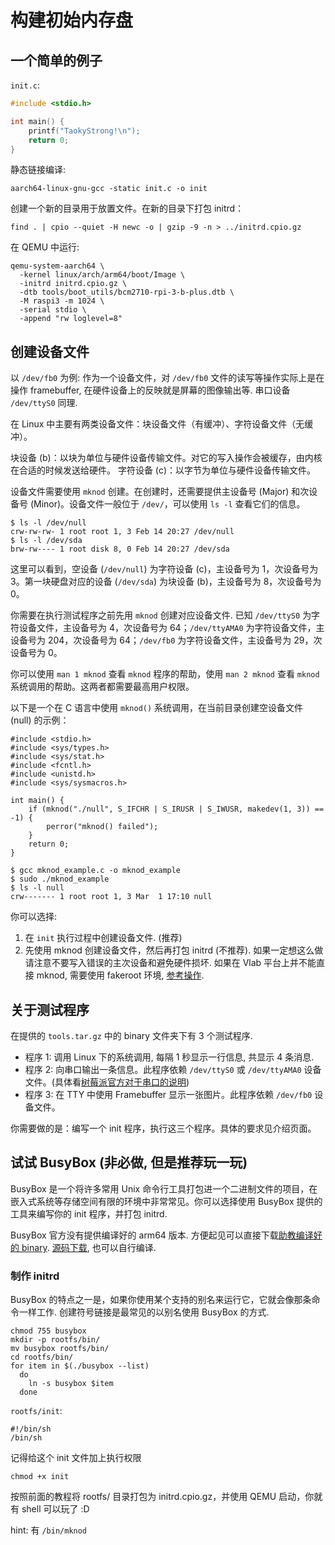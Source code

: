 # 构建初始内存盘

## 一个简单的例子

`init.c`:

```c
#include <stdio.h>

int main() {
    printf("TaokyStrong!\n");
    return 0;
}
```

静态链接编译:

```
aarch64-linux-gnu-gcc -static init.c -o init
```

创建一个新的目录用于放置文件。在新的目录下打包 initrd：

```
find . | cpio --quiet -H newc -o | gzip -9 -n > ../initrd.cpio.gz
```

在 QEMU 中运行:

```
qemu-system-aarch64 \
  -kernel linux/arch/arm64/boot/Image \
  -initrd initrd.cpio.gz \
  -dtb tools/boot_utils/bcm2710-rpi-3-b-plus.dtb \
  -M raspi3 -m 1024 \
  -serial stdio \
  -append "rw loglevel=8"
```

## 创建设备文件

以 `/dev/fb0` 为例: 作为一个设备文件，对 `/dev/fb0` 文件的读写等操作实际上是在操作 framebuffer, 在硬件设备上的反映就是屏幕的图像输出等. 
串口设备 `/dev/ttyS0` 同理.

在 Linux 中主要有两类设备文件：块设备文件（有缓冲）、字符设备文件（无缓冲）。

块设备 (b)：以块为单位与硬件设备传输文件。对它的写入操作会被缓存，由内核在合适的时候发送给硬件。
字符设备 (c)：以字节为单位与硬件设备传输文件。

设备文件需要使用 `mknod` 创建。在创建时，还需要提供主设备号 (Major) 和次设备号 (Minor)。设备文件一般位于 `/dev/`，可以使用 `ls -l` 查看它们的信息。

```
$ ls -l /dev/null
crw-rw-rw- 1 root root 1, 3 Feb 14 20:27 /dev/null
$ ls -l /dev/sda
brw-rw---- 1 root disk 8, 0 Feb 14 20:27 /dev/sda
```

这里可以看到，空设备 (`/dev/null`) 为字符设备 (c)，主设备号为 1，次设备号为 3。第一块硬盘对应的设备 (`/dev/sda`) 为块设备 (b)，主设备号为 8，次设备号为 0。

你需要在执行测试程序之前先用 `mknod` 创建对应设备文件. 已知 `/dev/ttyS0` 为字符设备文件，主设备号为 4，次设备号为 64；`/dev/ttyAMA0` 为字符设备文件，主设备号为 204，次设备号为 64；`/dev/fb0` 为字符设备文件，主设备号为 29，次设备号为 0。

你可以使用 `man 1 mknod` 查看 `mknod` 程序的帮助，使用 `man 2 mknod` 查看 `mknod` 系统调用的帮助。这两者都需要最高用户权限。

以下是一个在 C 语言中使用 `mknod()` 系统调用，在当前目录创建空设备文件 (null) 的示例：

```
#include <stdio.h>
#include <sys/types.h>
#include <sys/stat.h>
#include <fcntl.h>
#include <unistd.h>
#include <sys/sysmacros.h>

int main() {
    if (mknod("./null", S_IFCHR | S_IRUSR | S_IWUSR, makedev(1, 3)) == -1) {
        perror("mknod() failed");
    }
    return 0;
}
```

```
$ gcc mknod_example.c -o mknod_example
$ sudo ./mknod_example
$ ls -l null
crw------- 1 root root 1, 3 Mar  1 17:10 null
```

你可以选择:

1. 在 `init` 执行过程中创建设备文件. (推荐)
2. 先使用 mknod 创建设备文件，然后再打包 initrd (不推荐). 如果一定想这么做请注意不要写入错误的主次设备和避免硬件损坏. 如果在 Vlab 平台上并不能直接 mknod, 需要使用 fakeroot 环境, [参考操作](https://osh-2020.github.io/lab-1/initrd/#fakeroot-initrd).

## 关于测试程序

在提供的 `tools.tar.gz` 中的 binary 文件夹下有 3 个测试程序.

- 程序 1: 调用 Linux 下的系统调用, 每隔 1 秒显示一行信息, 共显示 4 条消息.
- 程序 2: 向串口输出一条信息。此程序依赖 `/dev/ttyS0` 或 `/dev/ttyAMA0` 设备文件。(具体看[树莓派官方对于串口的说明](https://www.raspberrypi.org/documentation/configuration/uart.md))
- 程序 3: 在 TTY 中使用 Framebuffer 显示一张图片。此程序依赖 `/dev/fb0` 设备文件。

你需要做的是：编写一个 init 程序，执行这三个程序。具体的要求见介绍页面。

## 试试 BusyBox (非必做, 但是推荐玩一玩)

BusyBox 是一个将许多常用 Unix 命令行工具打包进一个二进制文件的项目，在嵌入式系统等存储空间有限的环境中非常常见。你可以选择使用 BusyBox 提供的工具来编写你的 init 程序，并打包 initrd.

BusyBox 官方没有提供编译好的 arm64 版本. 方便起见可以直接下载[助教编译好的 binary](tba). [源码下载](https://busybox.net/downloads/busybox-1.32.1.tar.bz2), 也可以自行编译.

### 制作 initrd

BusyBox 的特点之一是，如果你使用某个支持的别名来运行它，它就会像那条命令一样工作. 创建符号链接是最常见的以别名使用 BusyBox 的方式.

```
chmod 755 busybox
mkdir -p rootfs/bin/
mv busybox rootfs/bin/
cd rootfs/bin/
for item in $(./busybox --list)
  do
    ln -s busybox $item
  done
```

`rootfs/init`:

```shell
#!/bin/sh
/bin/sh
```

记得给这个 init 文件加上执行权限

```
chmod +x init
```

按照前面的教程将 rootfs/ 目录打包为 initrd.cpio.gz，并使用 QEMU 启动，你就有 shell 可以玩了 :D

hint: 有 `/bin/mknod`